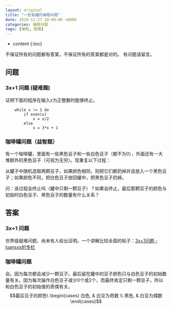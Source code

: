 ```yaml
---
layout: original
title: "一些有趣的编程问题"
date: 2018-12-27 10:00:00 +0800 
categories: 编程问题
tags: [编程, 困难]
---
```

* content
{:toc}

不保证所有的问题都有答案，不保证所有的答案都是对的。 有问题请留言。

<!-- more -->
## 问题
### 3x+1 问题 (疑难题)
证明下面的程序在输入x为正整数时能够终止。
```
    while x != 1 do
        if even(x)
            x = x/2
        else
            x = 3*x + 1
```

### 咖啡罐问题（益智题）
有一个咖啡罐，里面有一些黑色豆子和一些白色豆子（都不为0），外面还有一大堆额外的黑色豆子（可视为无穷）。现重复以下过程：

从罐子中随机选取两颗豆子，如果颜色相同，则把它们都扔掉并且放入一个黑色豆子；如果颜色不同，把白色豆子放回罐中，把黑色豆子扔掉。

问：该过程会终止吗（罐中只剩一颗豆子）？如果会终止，最后那颗豆子的颜色与初始时白色豆子、黑色豆子的数量有什么关系？




## 答案
### 3x+1 问题
世界级疑难问题，尚未有人给出证明。一个讲解比较全面的帖子：[3x+1问题 - luansxx的专栏](https://blog.csdn.net/luansxx/article/details/3276075?utm_source=blogxgwz4)

### 咖啡罐问题
会。因为每次都会减少一颗豆子。最后留在罐中的豆子颜色只与白色豆子的初始数量有关。因为每次操作白色豆子减少0个或2个，而最终肯定只剩一颗豆子，所以和白色豆子的初始值的奇偶有关。
$$最后豆子的颜色\ \begin{cases}
  白色, & 白豆为奇数 \\
  黑色, & 白豆为偶数
  \end{cases}$$